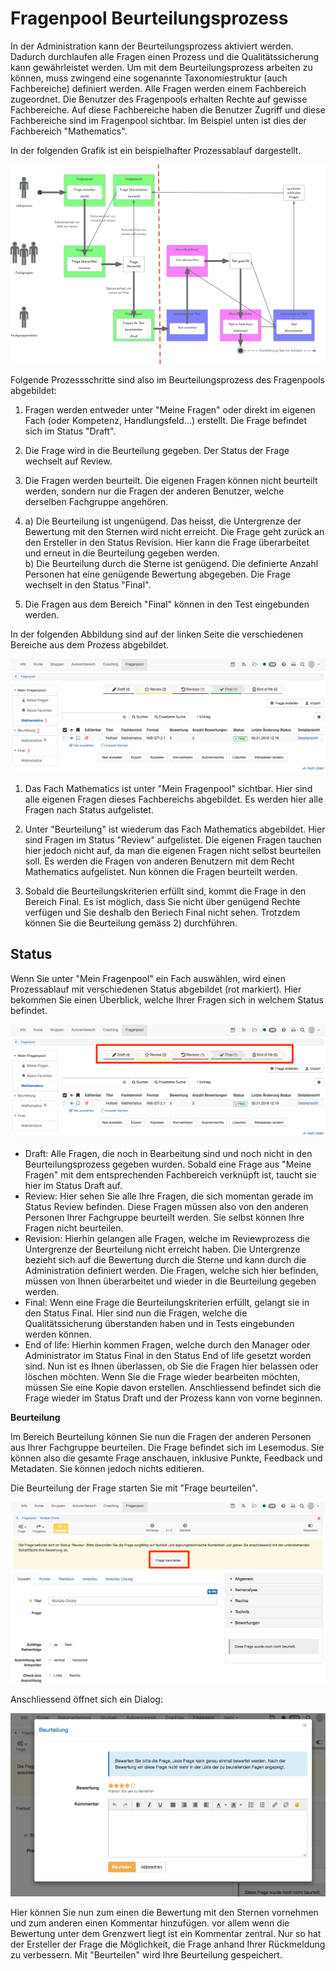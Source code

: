 # Fragenpool Beurteilungsprozess

In der Administration kann der Beurteilungsprozess aktiviert werden. Dadurch durchlaufen alle Fragen einen Prozess und die Qualitätssicherung kann gewährleistet werden. Um mit dem Beurteilungsprozess arbeiten zu können, muss zwingend eine sogenannte Taxonomiestruktur (auch Fachbereiche) definiert werden. Alle Fragen werden einem Fachbereich zugeordnet. Die Benutzer des Fragenpools erhalten Rechte auf gewisse Fachbereiche. Auf diese Fachbereiche haben die Benutzer Zugriff und diese Fachbereiche sind im Fragenpool sichtbar. Im Beispiel unten ist dies der Fachbereich "Mathematics".

In der folgenden Grafik ist ein beispielhafter Prozessablauf dargestellt.

![](assets/fragenpool_prozess.png)

Folgende Prozessschritte sind also im Beurteilungsprozess des Fragenpools abgebildet:

  1. Fragen werden entweder unter "Meine Fragen" oder direkt im eigenen Fach (oder Kompetenz, Handlungsfeld...) erstellt. Die Frage befindet sich im Status "Draft".
  2. Die Frage wird in die Beurteilung gegeben. Der Status der Frage wechselt auf Review.
  3. Die Fragen werden beurteilt. Die eigenen Fragen können nicht beurteilt werden, sondern nur die Fragen der anderen Benutzer, welche derselben Fachgruppe angehören.
  4. a) Die Beurteilung ist ungenügend. Das heisst, die Untergrenze der Bewertung mit den Sternen wird nicht erreicht. Die Frage geht zurück an den Ersteller in den Status Revision. Hier kann die Frage überarbeitet und erneut in die Beurteilung gegeben werden.  
b) Die Beurteilung durch die Sterne ist genügend. Die definierte Anzahl Personen hat eine genügende Bewertung abgegeben. Die Frage wechselt in den Status "Final".

  5. Die Fragen aus dem Bereich "Final" können in den Test eingebunden werden.

In der folgenden Abbildung sind auf der linken Seite die verschiedenen Bereiche aus dem Prozess abgebildet.

![](assets/fragenpool_bereiche_de.png)

1) Das Fach Mathematics ist unter "Mein Fragenpool" sichtbar. Hier sind alle eigenen Fragen dieses Fachbereichs abgebildet. Es werden hier alle Fragen nach Status aufgelistet.

2) Unter "Beurteilung" ist wiederum das Fach Mathematics abgebildet. Hier sind Fragen im Status "Review" aufgelistet. Die eigenen Fragen tauchen hier jedoch nicht auf, da man die eigenen Fragen nicht selbst beurteilen soll. Es werden die Fragen von anderen Benutzern mit dem Recht Mathematics aufgelistet. Nun können die Fragen beurteilt werden.

3) Sobald die Beurteilungskriterien erfüllt sind, kommt die Frage in den Bereich Final. Es ist möglich, dass Sie nicht über genügend Rechte verfügen und Sie deshalb den Beriech Final nicht sehen. Trotzdem können Sie die Beurteilung gemäss 2) durchführen.



## Status

Wenn Sie unter "Mein Fragenpool" ein Fach auswählen, wird einen Prozessablauf mit verschiedenen Status abgebildet (rot markiert). Hier bekommen Sie einen Überblick, welche Ihrer Fragen sich in welchem Status befindet.

![](assets/fragenpool_status_de.png)

  * Draft: Alle Fragen, die noch in Bearbeitung sind und noch nicht in den Beurteilungsprozess gegeben wurden. Sobald eine Frage aus "Meine Fragen" mit dem entsprechenden Fachbereich verknüpft ist, taucht sie hier im Status Draft auf.
  * Review: Hier sehen Sie alle Ihre Fragen, die sich momentan gerade im Status Review befinden. Diese Fragen müssen also von den anderen Personen Ihrer Fachgruppe beurteilt werden. Sie selbst können Ihre Fragen nicht beurteilen. 
  * Revision: Hierhin gelangen alle Fragen, welche im Reviewprozess die Untergrenze der Beurteilung nicht erreicht haben. Die Untergrenze bezieht sich auf die Bewertung durch die Sterne und kann durch die Administration definiert werden. Die Fragen, welche sich hier befinden, müssen von Ihnen überarbeitet und wieder in die Beurteilung gegeben werden.
  * Final: Wenn eine Frage die Beurteilungskriterien erfüllt, gelangt sie in den Status Final. Hier sind nun die Fragen, welche die Qualitätssicherung überstanden haben und in Tests eingebunden werden können. 
  * End of life: Hierhin kommen Fragen, welche durch den Manager oder Administrator im Status Final in den Status End of life gesetzt worden sind. Nun ist es Ihnen überlassen, ob Sie die Fragen hier belassen oder löschen möchten. Wenn Sie die Frage wieder bearbeiten möchten, müssen Sie eine Kopie davon erstellen. Anschliessend befindet sich die Frage wieder im Status Draft und der Prozess kann von vorne beginnen.

**Beurteilung**

Im Bereich Beurteilung können Sie nun die Fragen der anderen Personen aus Ihrer Fachgruppe beurteilen. Die Frage befindet sich im Lesemodus. Sie können also die gesamte Frage anschauen, inklusive Punkte, Feedback und Metadaten. Sie können jedoch nichts editieren.

Die Beurteilung der Frage starten Sie mit "Frage beurteilen".

![](assets/Fragenpool_status_review.png)

Anschliessend öffnet sich ein Dialog:

![](assets/fragenpool_Beurteilung_stern.png)

Hier können Sie nun zum einen die Bewertung mit den Sternen vornehmen und zum anderen einen Kommentar hinzufügen. vor allem wenn die Bewertung unter dem Grenzwert liegt ist ein Kommentar zentral. Nur so hat der Ersteller der Frage die Möglichkeit, die Frage anhand Ihrer Rückmeldung zu verbessern. Mit "Beurteilen" wird Ihre Beurteilung gespeichert.

